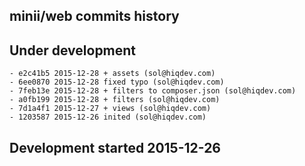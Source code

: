 minii/web commits history
-------------------------

## Under development

    - e2c41b5 2015-12-28 + assets (sol@hiqdev.com)
    - 6ee0870 2015-12-28 fixed typo (sol@hiqdev.com)
    - 7feb13e 2015-12-28 + filters to composer.json (sol@hiqdev.com)
    - a0fb199 2015-12-28 + filters (sol@hiqdev.com)
    - 7d1a4f1 2015-12-27 + views (sol@hiqdev.com)
    - 1203587 2015-12-26 inited (sol@hiqdev.com)

## Development started 2015-12-26

